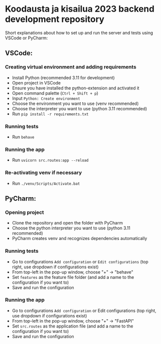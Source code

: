 # Koodausta ja kisailua 2023 backend development repository

Short explanations about how to set up and run the server and tests using VSCode or PyCharm:

## VSCode:

### Creating virtual environment and adding requirements

- Install Python (recommended 3.11 for development)
- Open project in VSCode
- Ensure you have installed the python-extension and activated it
- Open command palette (`Ctrl + Shift + p`)
- Input `Python: Create environment`
- Choose the environment you want to use (venv recommended)
- Choose the interpreter you want to use (python 3.11 recommended)
- Run `pip install -r requirements.txt`

### Running tests

- Run `behave`

### Running the app

- Run `uvicorn src.routes:app --reload`

### Re-activating venv if necessary

- Run `./venv/Scripts/Activate.bat`

## PyCharm:

### Opening project

- Clone the repository and open the folder with PyCharm
- Choose the python interpreter you want to use (python 3.11 recommended)
- PyCharm creates venv and recognizes dependencies automatically

### Running tests

- Go to configurations `Add configuration` or `Edit configurations` (top right, use dropdown if configurations exist)
- From top-left in the pop-up window, choose "+" -> "behave"
- Set `features` as the feature file folder (and add a name to the configuration if you want to)
- Save and run the configuration

### Running the app

- Go to configurations `Add configuration` or Edit configurations (top right, use dropdown if configurations exist)
- From top-left in the pop-up window, choose "+" -> "FastAPI"
- Set `src.routes` as the application file (and add a name to the configuration if you want to)
- Save and run the configuration